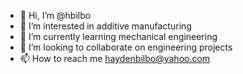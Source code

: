 - 👋 Hi, I’m @hbilbo
- 👀 I’m interested in additive manufacturing
- 🌱 I’m currently learning mechanical engineering
- 💞️ I’m looking to collaborate on engineering projects
- 📫 How to reach me haydenbilbo@yahoo.com

<!---
hbilbo/hbilbo is a ✨ special ✨ repository because its `README.md` (this file) appears on your GitHub profile.
You can click the Preview link to take a look at your changes.
--->
